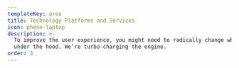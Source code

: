 ```yaml
---
templateKey: area
title: Technology Platforms and Services
icon: phone-laptop
description: >-
  To improve the user experience, you might need to radically change what’s
  under the hood. We’re turbo-charging the engine.
order: 3
---
```


